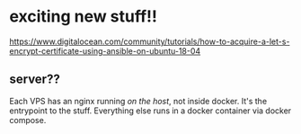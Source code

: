 # exciting new stuff!!

https://www.digitalocean.com/community/tutorials/how-to-acquire-a-let-s-encrypt-certificate-using-ansible-on-ubuntu-18-04

## server??

Each VPS has an nginx running _on the host_, not inside docker. It's the entrypoint to the stuff.
Everything else runs in a docker container via docker compose.
